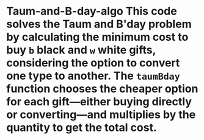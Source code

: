 # Taum-and-B-day-algo This code solves the Taum and B'day problem by calculating the minimum cost to buy `b` black and `w` white gifts, considering the option to convert one type to another. The `taumBday` function chooses the cheaper option for each gift—either buying directly or converting—and multiplies by the quantity to get the total cost.
